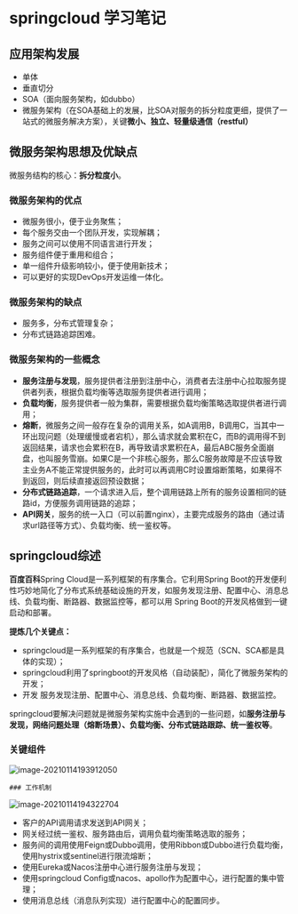 # springcloud 学习笔记

## 应用架构发展

* 单体
* 垂直切分
* SOA（面向服务架构，如dubbo）
* 微服务架构（在SOA基础上的发展，比SOA对服务的拆分粒度更细，提供了一站式的微服务解决方案），关键**微小、独立、轻量级通信（restful）**

## 微服务架构思想及优缺点

微服务结构的核心：**拆分粒度小**。

### 微服务架构的优点

* 微服务很小，便于业务聚焦；
* 每个服务交由一个团队开发，实现解耦；
* 服务之间可以使用不同语言进行开发；
* 服务组件便于重用和组合；
* 单一组件升级影响较小，便于使用新技术；
* 可以更好的实现DevOps开发运维⼀体化。

### 微服务架构的缺点

* 服务多，分布式管理复杂；
* 分布式链路追踪困难。

### 微服务架构的一些概念

* **服务注册与发现**，服务提供者注册到注册中心，消费者去注册中心拉取服务提供者列表，根据负载均衡等选取服务提供者进行调用；
* **负载均衡**，服务提供者一般为集群，需要根据负载均衡策略选取提供者进行调用；
* **熔断**，微服务之间一般存在复杂的调用关系，如A调用B，B调用C，当其中一环出现问题（处理缓慢或者宕机），那么请求就会累积在C，而B的调用得不到返回结果，请求也会累积在B，再导致请求累积在A，最后ABC服务全面崩盘，也叫服务雪崩。如果C是一个非核心服务，那么C服务故障是不应该导致主业务A不能正常提供服务的，此时可以再调用C时设置熔断策略，如果得不到返回，则后续直接返回预设数据；
* **分布式链路追踪**，一个请求进入后，整个调用链路上所有的服务设置相同的链路id，方便服务调用链路的追踪；
* **API网关**，服务的统一入口（可以前置nginx），主要完成服务的路由（通过请求url路径等方式）、负载均衡、统一鉴权等。

## springcloud综述

**百度百科**Spring Cloud是⼀系列框架的有序集合。它利⽤Spring Boot的开发便利性巧妙地简化了分布式系统基础设施的开发，如服务发现注册、配置中⼼、消息总线、负载均衡、断路器、数据监控等，都可以⽤ Spring Boot的开发⻛格做到⼀键启动和部署。

**提炼几个关键点：**

* springcloud是一系列框架的有序集合，也就是一个规范（SCN、SCA都是具体的实现）；
* springcloud利用了springboot的开发风格（自动装配），简化了微服务架构的开发；
* 开发 服务发现注册、配置中⼼、消息总线、负载均衡、断路器、数据监控。

springcloud要解决问题就是微服务架构实施中会遇到的一些问题，如**服务注册与发现，网络问题处理（熔断场景）、负载均衡、分布式链路跟踪、统一鉴权等**。

 ### 关键组件

![image-20210114193912050](C:\Users\ll\AppData\Roaming\Typora\typora-user-images\image-20210114193912050.png)

	### 工作机制

![image-20210114194322704](C:\Users\ll\AppData\Roaming\Typora\typora-user-images\image-20210114194322704.png)

* 客户的API调用请求发送到API网关；
* 网关经过统一鉴权、服务路由后，调用负载均衡策略选取的服务；
* 服务间的调用使用Feign或Dubbo调用，使用Ribbon或Dubbo进行负载均衡，使用hystrix或sentinel进行限流熔断；
* 使用Eureka或Nacos注册中心进行服务注册与发现；
* 使用springcloud Config或nacos、apollo作为配置中心，进行配置的集中管理；
* 使用消息总线（消息队列实现）进行配置中心的配置同步。